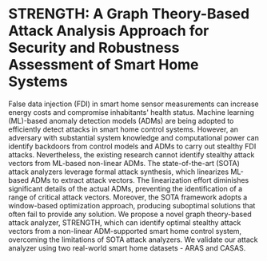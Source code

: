 # STRENGTH: A Graph Theory-Based Attack Analysis Approach for Security and Robustness Assessment of Smart Home Systems

False data injection (FDI) in smart home sensor measurements can increase energy costs and compromise inhabitants' health status. Machine learning (ML)-based anomaly detection models (ADMs) are being adopted to efficiently detect attacks in smart home control systems. However, an adversary with substantial system knowledge and computational power can identify backdoors from control models and ADMs to carry out stealthy FDI attacks. Nevertheless, the existing research cannot identify stealthy attack vectors from ML-based non-linear ADMs. The state-of-the-art (SOTA) attack analyzers leverage formal attack synthesis, which linearizes ML-based ADMs to extract attack vectors. The linearization effort diminishes significant details of the actual ADMs, preventing the identification of a range of critical attack vectors. Moreover, the SOTA framework adopts a window-based optimization approach, producing suboptimal solutions that often fail to provide any solution. We propose a novel graph theory-based attack analyzer, STRENGTH, which can identify optimal stealthy attack vectors from a non-linear ADM-supported smart home control system, overcoming the limitations of SOTA attack analyzers. We validate our attack analyzer using two real-world smart home datasets - ARAS and CASAS.